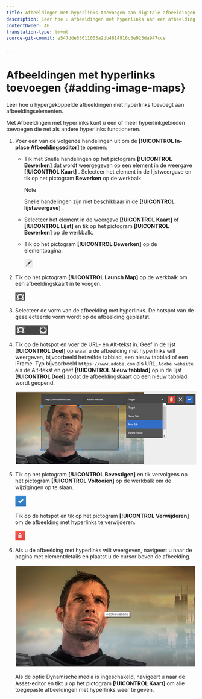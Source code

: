 ```yaml
---
title: Afbeeldingen met hyperlinks toevoegen aan digitale afbeeldingen
description: Leer hoe u afbeeldingen met hyperlinks aan een afbeelding kunt toevoegen.
contentOwner: AG
translation-type: tm+mt
source-git-commit: e547dde53011003a2db4814916c3e923da947cce

---
```



# Afbeeldingen met hyperlinks toevoegen {#adding-image-maps}

Leer hoe u hypergekoppelde afbeeldingen met hyperlinks toevoegt aan afbeeldingselementen.

Met Afbeeldingen met hyperlinks kunt u een of meer hyperlinkgebieden toevoegen die net als andere hyperlinks functioneren.

1. Voer een van de volgende handelingen uit om de **[!UICONTROL In-place Afbeeldingseditor]** te openen:

   * Tik met Snelle handelingen op het pictogram **[!UICONTROL Bewerken]** dat wordt weergegeven op een element in de weergave **[!UICONTROL Kaart]** . Selecteer het element in de lijstweergave en tik op het pictogram **Bewerken** op de werkbalk.

      >[!NOTE]
      >
      >Snelle handelingen zijn niet beschikbaar in de **[!UICONTROL lijstweergave]** .

   * Selecteer het element in de weergave **[!UICONTROL Kaart]** of **[!UICONTROL Lijst]** en tik op het pictogram **[!UICONTROL Bewerken]** op de werkbalk.
   * Tik op het pictogram **[!UICONTROL Bewerken]** op de elementpagina.

      ![chlimage_1-420](assets/chlimage_1-420.png)

1. Tik op het pictogram **[!UICONTROL Launch Map]** op de werkbalk om een afbeeldingskaart in te voegen.

   ![chlimage_1-421](assets/chlimage_1-421.png)

1. Selecteer de vorm van de afbeelding met hyperlinks. De hotspot van de geselecteerde vorm wordt op de afbeelding geplaatst.

   ![chlimage_1-422](assets/chlimage_1-422.png)

1. Tik op de hotspot en voer de URL- en Alt-tekst in. Geef in de lijst **[!UICONTROL Doel]** op waar u de afbeelding met hyperlinks wilt weergeven, bijvoorbeeld hetzelfde tabblad, een nieuw tabblad of een iFrame. Typ bijvoorbeeld `https://www.adobe.com` als URL, `Adobe website` als de Alt-tekst en geef **[!UICONTROL Nieuw tabblad]** op in de lijst **[!UICONTROL Doel]** zodat de afbeeldingskaart op een nieuw tabblad wordt geopend.

   ![chlimage_1-423](assets/chlimage_1-423.png)

1. Tik op het pictogram **[!UICONTROL Bevestigen]** en tik vervolgens op het pictogram **[!UICONTROL Voltooien]** op de werkbalk om de wijzigingen op te slaan.

   ![chlimage_1-424](assets/chlimage_1-424.png)

   Tik op de hotspot en tik op het pictogram **[!UICONTROL Verwijderen]** om de afbeelding met hyperlinks te verwijderen.

   ![chlimage_1-425](assets/chlimage_1-425.png)

1. Als u de afbeelding met hyperlinks wilt weergeven, navigeert u naar de pagina met elementdetails en plaatst u de cursor boven de afbeelding.

   ![chlimage_1-426](assets/chlimage_1-426.png)

   Als de optie Dynamische media is ingeschakeld, navigeert u naar de Asset-editor en tikt u op het pictogram **[!UICONTROL Kaart]** om alle toegepaste afbeeldingen met hyperlinks weer te geven.
